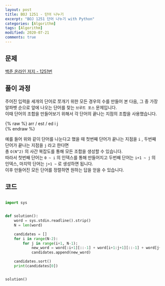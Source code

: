 ```yaml
---
layout: post
title: BOJ 1251 - 단어 나누기
excerpt: "BOJ 1251 단어 나누기 with Python"
categories: [Algorithm]
tags: [Algorithm]
modified: 2020-07-21
comments: true
---
```


## 문제
[백준 온라인 저지 - 1251번](https://www.acmicpc.net/problem/1251)


## 풀이 과정
주어진 입력을 세개의 단어로 쪼개기 위한 모든 경우의 수를 만들어 본 다음, 그 중 가장 알파벳 순으로 앞에 나오는 단어를 찾는 `브루트 포스` 문제입니다. <br>
이때 단어의 조합을 만들어보기 위해서 각 단어의 끝나는 지점의 조합을 사용했습니다. <br>

{% raw %}
    arr / est / ed
      i     j      
{% endraw %}

예를 들어 위와 같이 단어를 나눈다고 했을 때 첫번째 단어가 끝나는 지점을 `i` , 두번째 단어가 끝나는 지점을 `j` 라고 한다면 <br>
총 `O(N^2)` 의 사간 복잡도를 통해 모든 조합을 생성할 수 있습니다. <br>
따라서 첫번째 단어는 `0 ~ i` 의 인덱스를 통해 만들어지고 두번째 단어는 `i+1 ~ j` 의 인덱스, 마지막 단어는 `j+1 ~` 로 생성하면 됩니다. <br>
이후 만들어진 모든 단어를 정렬하면 원하는 답을 얻을 수 있습니다. <br>

## 코드

~~~ python

import sys


def solution():
    word = sys.stdin.readline().strip()
    N = len(word)

    candidates = []
    for i in range(N-2):
        for j in range(i+1, N-1):
            new_word = word[:i+1][::-1] + word[i+1:j+1][::-1] + word[j+1:][::-1]
            candidates.append(new_word)

    candidates.sort()
    print(candidates[0])


solution()

~~~